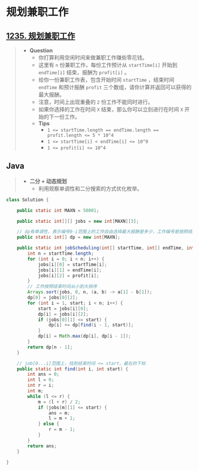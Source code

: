 # 规划兼职工作

## [1235. 规划兼职工作](https://leetcode.cn/problems/maximum-profit-in-job-scheduling/)

> - **Question**
>   - 你打算利用空闲时间来做兼职工作赚些零花钱。
>   - 这里有 `n` 份兼职工作，每份工作预计从 `startTime[i]` 开始到 `endTime[i]` 结束，报酬为 `profit[i]` 。
>   - 给你一份兼职工作表，包含开始时间 `startTime` ，结束时间 `endTime` 和预计报酬 `profit` 三个数组，请你计算并返回可以获得的最大报酬。
>   - 注意，时间上出现重叠的 `2` 份工作不能同时进行。
>   - 如果你选择的工作在时间 `X` 结束，那么你可以立刻进行在时间 `X` 开始的下一份工作。
>   - **Tips**
>     - `1 <= startTime.length == endTime.length == profit.length <= 5 * 10^4`
>     - `1 <= startTime[i] < endTime[i] <= 10^9`
>     - `1 <= profit[i] <= 10^4`

## Java

> - **二分 + 动态规划**
>   - 利用观察单调性和二分搜索的方式优化枚举。

```java
class Solution {

    public static int MAXN = 50001;

    public static int[][] jobs = new int[MAXN][3];

    // dp有单调性，表示编号0-i范围上的工作自由选择最大报酬是多少，工作编号是按照结束时间排序后重新编写的，编号范围越大，时间越多，报酬越多。
    public static int[] dp = new int[MAXN];

    public static int jobScheduling(int[] startTime, int[] endTime, int[] profit) {
        int n = startTime.length;
        for (int i = 0; i < n; i++) {
            jobs[i][0] = startTime[i];
            jobs[i][1] = endTime[i];
            jobs[i][2] = profit[i];
        }
        // 工作按照结束时间从小到大排序
        Arrays.sort(jobs, 0, n, (a, b) -> a[1] - b[1]);
        dp[0] = jobs[0][2];
        for (int i = 1, start; i < n; i++) {
            start = jobs[i][0];
            dp[i] = jobs[i][2];
            if (jobs[0][1] <= start) {
                dp[i] += dp[find(i - 1, start)];
            }
            dp[i] = Math.max(dp[i], dp[i - 1]);
        }
        return dp[n - 1];
    }

    // job[0...i]范围上，找到结束时间 <= start，最右的下标
    public static int find(int i, int start) {
        int ans = 0;
        int l = 0;
        int r = i;
        int m;
        while (l <= r) {
            m = (l + r) / 2;
            if (jobs[m][1] <= start) {
                ans = m;
                l = m + 1;
            } else {
                r = m - 1;
            }
        }
        return ans;
    }

}
```

